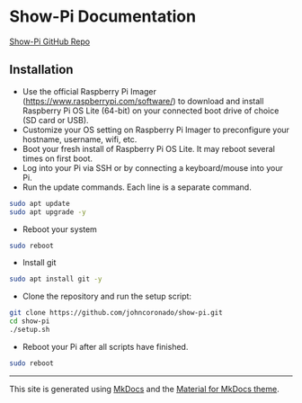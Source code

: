 # Show-Pi Documentation
[Show-Pi GitHub Repo](https://github.com/johncoronado/show-pi)
## Installation

- Use the official Raspberry Pi Imager (<https://www.raspberrypi.com/software/>) to download and install Raspberry Pi OS Lite (64-bit) on your connected boot drive of choice (SD card or USB).
- Customize your OS setting on Raspberry Pi Imager to preconfigure your hostname, username, wifi, etc.
- Boot your fresh install of Raspberry Pi OS Lite. It may reboot several times on first boot.
- Log into your Pi via SSH or by connecting a keyboard/mouse into your Pi.
- Run the update commands. Each line is a separate command.

```bash
sudo apt update
sudo apt upgrade -y
```

- Reboot your system

```bash
sudo reboot
```

- Install git

```bash
sudo apt install git -y
```

- Clone the repository and run the setup script:

```bash
git clone https://github.com/johncoronado/show-pi.git
cd show-pi
./setup.sh
```

- Reboot your Pi after all scripts have finished.

```bash
sudo reboot
```

---

This site is generated using [MkDocs](https://www.mkdocs.org/) and the [Material for MkDocs theme](https://squidfunk.github.io/mkdocs-material/).
